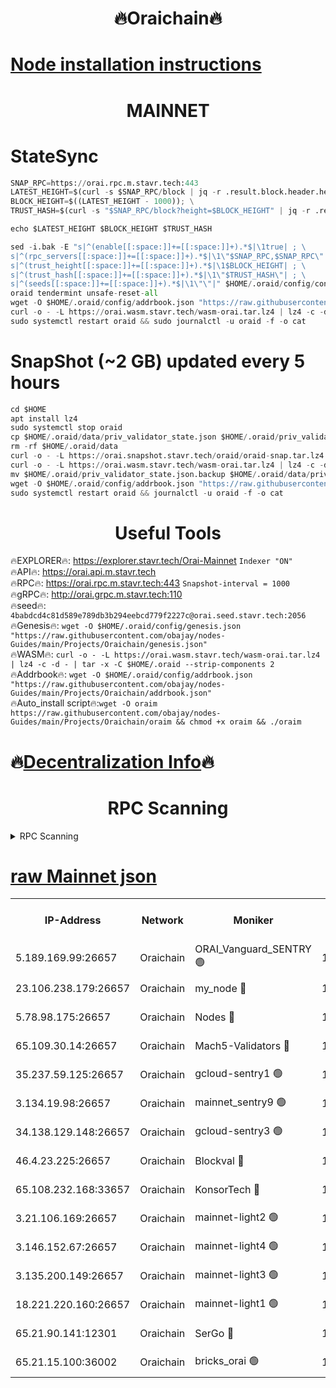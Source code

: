 <h1 align="center"> 🔥Oraichain🔥</h1>

[Node installation instructions](https://github.com/obajay/nodes-Guides/tree/main/Projects/Oraichain)
=
<h1 align="center"> MAINNET</h1>

# StateSync
```python
SNAP_RPC=https://orai.rpc.m.stavr.tech:443
LATEST_HEIGHT=$(curl -s $SNAP_RPC/block | jq -r .result.block.header.height); \
BLOCK_HEIGHT=$((LATEST_HEIGHT - 1000)); \
TRUST_HASH=$(curl -s "$SNAP_RPC/block?height=$BLOCK_HEIGHT" | jq -r .result.block_id.hash)

echo $LATEST_HEIGHT $BLOCK_HEIGHT $TRUST_HASH

sed -i.bak -E "s|^(enable[[:space:]]+=[[:space:]]+).*$|\1true| ; \
s|^(rpc_servers[[:space:]]+=[[:space:]]+).*$|\1\"$SNAP_RPC,$SNAP_RPC\"| ; \
s|^(trust_height[[:space:]]+=[[:space:]]+).*$|\1$BLOCK_HEIGHT| ; \
s|^(trust_hash[[:space:]]+=[[:space:]]+).*$|\1\"$TRUST_HASH\"| ; \
s|^(seeds[[:space:]]+=[[:space:]]+).*$|\1\"\"|" $HOME/.oraid/config/config.toml
oraid tendermint unsafe-reset-all
wget -O $HOME/.oraid/config/addrbook.json "https://raw.githubusercontent.com/obajay/nodes-Guides/main/Projects/Oraichain/addrbook.json"
curl -o - -L https://orai.wasm.stavr.tech/wasm-orai.tar.lz4 | lz4 -c -d - | tar -x -C $HOME/.oraid --strip-components 2
sudo systemctl restart oraid && sudo journalctl -u oraid -f -o cat
```
# SnapShot (~2 GB) updated every 5 hours
```python
cd $HOME
apt install lz4
sudo systemctl stop oraid
cp $HOME/.oraid/data/priv_validator_state.json $HOME/.oraid/priv_validator_state.json.backup
rm -rf $HOME/.oraid/data
curl -o - -L https://orai.snapshot.stavr.tech/oraid/oraid-snap.tar.lz4 | lz4 -c -d - | tar -x -C $HOME/.oraid --strip-components 2
curl -o - -L https://orai.wasm.stavr.tech/wasm-orai.tar.lz4 | lz4 -c -d - | tar -x -C $HOME/.oraid --strip-components 2
mv $HOME/.oraid/priv_validator_state.json.backup $HOME/.oraid/data/priv_validator_state.json
wget -O $HOME/.oraid/config/addrbook.json "https://raw.githubusercontent.com/obajay/nodes-Guides/main/Projects/Oraichain/addrbook.json"
sudo systemctl restart oraid && journalctl -u oraid -f -o cat
```

 <h1 align="center"> Useful Tools</h1>

🔥EXPLORER🔥:     https://explorer.stavr.tech/Orai-Mainnet        `Indexer "ON"` \
🔥API🔥:          https://orai.api.m.stavr.tech \
🔥RPC🔥:          https://orai.rpc.m.stavr.tech:443              `Snapshot-interval = 1000` \
🔥gRPC🔥:         http://orai.grpc.m.stavr.tech:110 \
🔥seed🔥:      `4babdcd4c81d589e789db3b294eebcd779f2227c@orai.seed.stavr.tech:2056` \
🔥Genesis🔥:   `wget -O $HOME/.oraid/config/genesis.json "https://raw.githubusercontent.com/obajay/nodes-Guides/main/Projects/Oraichain/genesis.json"` \
🔥WASM🔥:      `curl -o - -L https://orai.wasm.stavr.tech/wasm-orai.tar.lz4 | lz4 -c -d - | tar -x -C $HOME/.oraid --strip-components 2` \
🔥Addrbook🔥:  `wget -O $HOME/.oraid/config/addrbook.json "https://raw.githubusercontent.com/obajay/nodes-Guides/main/Projects/Oraichain/addrbook.json"` \
🔥Auto_install script🔥:`wget -O oraim https://raw.githubusercontent.com/obajay/nodes-Guides/main/Projects/Oraichain/oraim && chmod +x oraim && ./oraim`

🔥[Decentralization Info](https://github.com/obajay/StateSync-snapshots/tree/main/Projects/Oraichain/Decentralization)🔥
=
<h1 align="center"> RPC Scanning</h1>

<details>
<summary>RPC Scanning</summary>

<h2 align="center"> We scan nodes in real time every 4 hours. And we provide the final result of RPC endpoints.
We cannot influence the operation of these nodes in any way. </h2>


```python
If Voting Power is higher than 0 --> then the Node is a validator of the network and may be subject to attack and be a potential threat to the chain.
```
```python
We marked such validators with a red symbol
```

</details>

[raw Mainnet json](https://rpc-check.oraim.stavr.tech/oraim/rpc-oraim-result.json)
=


<table><tr><th>IP-Address</th><th>Network</th><th>Moniker</th><th>Latest Block Height</th><th>Earliest Block Height</th><th>Catching Up</th><th>Tx Index</th><th>Voting Power</th><th>Scan Time</th></tr><tr><td>5.189.169.99:26657</td><td>Oraichain</td><td>ORAI_Vanguard_SENTRY 🟢</td><td>15927013</td><td>0</td><td>False</td><td>on</td><td>0</td><td>2024-02-25T03:52:07.726896015UTC</td></tr><tr><td>23.106.238.179:26657</td><td>Oraichain</td><td>my_node 🔴</td><td>15927016</td><td>0</td><td>False</td><td>on</td><td>301555</td><td>2024-02-25T03:52:24.799465853UTC</td></tr><tr><td>5.78.98.175:26657</td><td>Oraichain</td><td>Nodes 🔴</td><td>15927018</td><td>0</td><td>False</td><td>off</td><td>166278</td><td>2024-02-25T03:52:34.389256980UTC</td></tr><tr><td>65.109.30.14:26657</td><td>Oraichain</td><td>Mach5-Validators 🔴</td><td>15927022</td><td>0</td><td>False</td><td>off</td><td>644</td><td>2024-02-25T03:52:58.628769214UTC</td></tr><tr><td>35.237.59.125:26657</td><td>Oraichain</td><td>gcloud-sentry1 🟢</td><td>15927012</td><td>1</td><td>False</td><td>on</td><td>0</td><td>2024-02-25T03:52:03.180592459UTC</td></tr><tr><td>3.134.19.98:26657</td><td>Oraichain</td><td>mainnet_sentry9 🟢</td><td>15927017</td><td>1</td><td>False</td><td>on</td><td>0</td><td>2024-02-25T03:52:30.695342446UTC</td></tr><tr><td>34.138.129.148:26657</td><td>Oraichain</td><td>gcloud-sentry3 🟢</td><td>15927020</td><td>1</td><td>False</td><td>on</td><td>0</td><td>2024-02-25T03:52:46.821231061UTC</td></tr><tr><td>46.4.23.225:26657</td><td>Oraichain</td><td>Blockval 🔴</td><td>15927023</td><td>10774049</td><td>False</td><td>off</td><td>288614</td><td>2024-02-25T03:53:03.558552634UTC</td></tr><tr><td>65.108.232.168:33657</td><td>Oraichain</td><td>KonsorTech 🔴</td><td>15927012</td><td>14344801</td><td>False</td><td>off</td><td>50569</td><td>2024-02-25T03:52:02.515736884UTC</td></tr><tr><td>3.21.106.169:26657</td><td>Oraichain</td><td>mainnet-light2 🟢</td><td>15927017</td><td>15275144</td><td>False</td><td>on</td><td>0</td><td>2024-02-25T03:52:27.517472016UTC</td></tr><tr><td>3.146.152.67:26657</td><td>Oraichain</td><td>mainnet-light4 🟢</td><td>15927018</td><td>15275144</td><td>False</td><td>on</td><td>0</td><td>2024-02-25T03:52:33.465938838UTC</td></tr><tr><td>3.135.200.149:26657</td><td>Oraichain</td><td>mainnet-light3 🟢</td><td>15927018</td><td>15275144</td><td>False</td><td>on</td><td>0</td><td>2024-02-25T03:52:37.174335172UTC</td></tr><tr><td>18.221.220.160:26657</td><td>Oraichain</td><td>mainnet-light1 🟢</td><td>15927019</td><td>15643601</td><td>False</td><td>on</td><td>0</td><td>2024-02-25T03:52:41.986214097UTC</td></tr><tr><td>65.21.90.141:12301</td><td>Oraichain</td><td>SerGo 🔴</td><td>15927020</td><td>15827020</td><td>False</td><td>off</td><td>1</td><td>2024-02-25T03:52:49.261575571UTC</td></tr><tr><td>65.21.15.100:36002</td><td>Oraichain</td><td>bricks_orai 🟢</td><td>15927023</td><td>15848470</td><td>False</td><td>on</td><td>0</td><td>2024-02-25T03:53:03.270426455UTC</td></tr></table>
